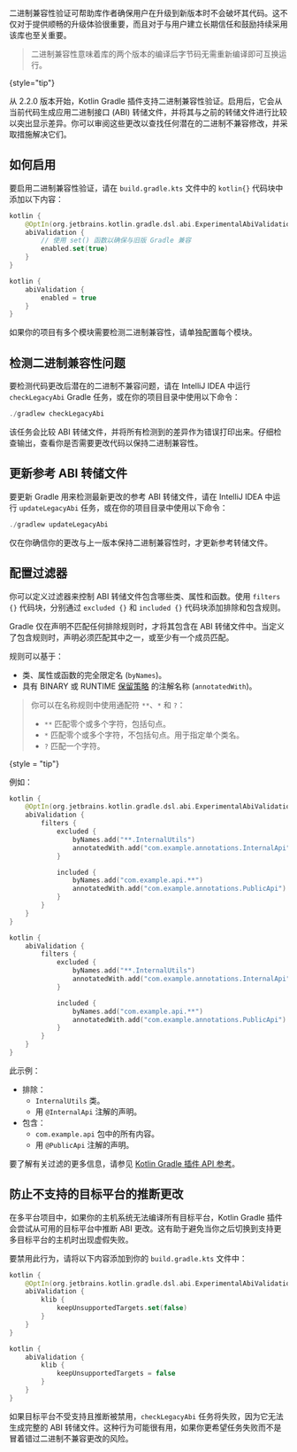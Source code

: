 [//]: # (title: Kotlin Gradle 插件中的二进制兼容性验证)

<primary-label ref="experimental-general"/>

二进制兼容性验证可帮助库作者确保用户在升级到新版本时不会破坏其代码。这不仅对于提供顺畅的升级体验很重要，而且对于与用户建立长期信任和鼓励持续采用该库也至关重要。

> 二进制兼容性意味着库的两个版本的编译后字节码无需重新编译即可互换运行。
> 
{style="tip"}

从 2.2.0 版本开始，Kotlin Gradle 插件支持二进制兼容性验证。启用后，它会从当前代码生成应用二进制接口 (ABI) 转储文件，并将其与之前的转储文件进行比较以突出显示差异。你可以审阅这些更改以查找任何潜在的二进制不兼容修改，并采取措施解决它们。

## 如何启用

要启用二进制兼容性验证，请在 `build.gradle.kts` 文件中的 `kotlin{}` 代码块中添加以下内容：

<tabs group="build-script">
<tab title="Kotlin" group-key="kotlin">

```kotlin
kotlin {
    @OptIn(org.jetbrains.kotlin.gradle.dsl.abi.ExperimentalAbiValidation::class)
    abiValidation {
        // 使用 set() 函数以确保与旧版 Gradle 兼容
        enabled.set(true)
    }
}
```

</tab>
<tab title="Groovy" group-key="groovy">

```kotlin
kotlin {
    abiValidation {
        enabled = true
    }
}
```

</tab>
</tabs>

如果你的项目有多个模块需要检测二进制兼容性，请单独配置每个模块。

## 检测二进制兼容性问题

要检测代码更改后潜在的二进制不兼容问题，请在 IntelliJ IDEA 中运行 `checkLegacyAbi` Gradle 任务，或在你的项目目录中使用以下命令：

```kotlin
./gradlew checkLegacyAbi
```

该任务会比较 ABI 转储文件，并将所有检测到的差异作为错误打印出来。仔细检查输出，查看你是否需要更改代码以保持二进制兼容性。

## 更新参考 ABI 转储文件

要更新 Gradle 用来检测最新更改的参考 ABI 转储文件，请在 IntelliJ IDEA 中运行 `updateLegacyAbi` 任务，或在你的项目目录中使用以下命令：

```kotlin
./gradlew updateLegacyAbi
```

仅在你确信你的更改与上一版本保持二进制兼容性时，才更新参考转储文件。

## 配置过滤器

你可以定义过滤器来控制 ABI 转储文件包含哪些类、属性和函数。使用 `filters {}` 代码块，分别通过 `excluded {}` 和 `included {}` 代码块添加排除和包含规则。

Gradle 仅在声明不匹配任何排除规则时，才将其包含在 ABI 转储文件中。当定义了包含规则时，声明必须匹配其中之一，或至少有一个成员匹配。

规则可以基于：

*   类、属性或函数的完全限定名 (`byNames`)。
*   具有 BINARY 或 RUNTIME [保留策略](https://kotlinlang.org/api/core/kotlin-stdlib/kotlin.annotation/-retention/) 的注解名称 (`annotatedWith`)。

> 你可以在名称规则中使用通配符 `**`、`*` 和 `?`：
> *   `**` 匹配零个或多个字符，包括句点。
> *   `*` 匹配零个或多个字符，不包括句点。用于指定单个类名。
> *   `?` 匹配一个字符。
> 
{style = "tip"}

例如：

<tabs group="build-script">
<tab title="Kotlin" group-key="kotlin">

```kotlin
kotlin {
    @OptIn(org.jetbrains.kotlin.gradle.dsl.abi.ExperimentalAbiValidation::class)
    abiValidation {
        filters {
            excluded {
                byNames.add("**.InternalUtils")
                annotatedWith.add("com.example.annotations.InternalApi")
            }

            included {
                byNames.add("com.example.api.**")
                annotatedWith.add("com.example.annotations.PublicApi")
            }
        }
    }
}
```

</tab>
<tab title="Groovy" group-key="groovy">

```kotlin
kotlin {
    abiValidation {
        filters {
            excluded {
                byNames.add("**.InternalUtils")
                annotatedWith.add("com.example.annotations.InternalApi")
            }

            included {
                byNames.add("com.example.api.**")
                annotatedWith.add("com.example.annotations.PublicApi")
            }
        }
    }
}
```

</tab>
</tabs>

此示例：

*   排除：
    *   `InternalUtils` 类。
    *   用 `@InternalApi` 注解的声明。
*   包含：
    *   `com.example.api` 包中的所有内容。
    *   用 `@PublicApi` 注解的声明。

要了解有关过滤的更多信息，请参见 [Kotlin Gradle 插件 API 参考](https://kotlinlang.org/api/kotlin-gradle-plugin/kotlin-gradle-plugin-api/org.jetbrains.kotlin.gradle.dsl.abi/-abi-filters-spec/)。

## 防止不支持的目标平台的推断更改

在多平台项目中，如果你的主机系统无法编译所有目标平台，Kotlin Gradle 插件会尝试从可用的目标平台中推断 ABI 更改。这有助于避免当你之后切换到支持更多目标平台的主机时出现虚假失败。

要禁用此行为，请将以下内容添加到你的 `build.gradle.kts` 文件中：

<tabs group="build-script">
<tab title="Kotlin" group-key="kotlin">

```kotlin
kotlin {
    @OptIn(org.jetbrains.kotlin.gradle.dsl.abi.ExperimentalAbiValidation::class)
    abiValidation {
        klib {
            keepUnsupportedTargets.set(false)
        }
    }
}
```

</tab>
<tab title="Groovy" group-key="groovy">

```kotlin
kotlin {
    abiValidation {
        klib {
            keepUnsupportedTargets = false
        }
    }
}
```

</tab>
</tabs>

如果目标平台不受支持且推断被禁用，`checkLegacyAbi` 任务将失败，因为它无法生成完整的 ABI 转储文件。这种行为可能很有用，如果你更希望任务失败而不是冒着错过二进制不兼容更改的风险。